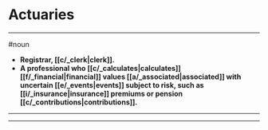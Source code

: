 # Actuaries
---
#noun
- **Registrar, [[c/_clerk|clerk]].**
- **A professional who [[c/_calculates|calculates]] [[f/_financial|financial]] values [[a/_associated|associated]] with uncertain [[e/_events|events]] subject to risk, such as [[i/_insurance|insurance]] premiums or pension [[c/_contributions|contributions]].**
---
---
